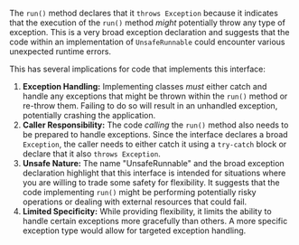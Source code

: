 The `run()` method declares that it `throws Exception` because it indicates that the execution of the `run()` method *might* potentially throw any type of exception. This is a very broad exception declaration and suggests that the code within an implementation of `UnsafeRunnable` could encounter various unexpected runtime errors.

This has several implications for code that implements this interface:

1.  **Exception Handling:** Implementing classes *must* either catch and handle any exceptions that might be thrown within the `run()` method or re-throw them. Failing to do so will result in an unhandled exception, potentially crashing the application.
2.  **Caller Responsibility:** The code *calling* the `run()` method also needs to be prepared to handle exceptions. Since the interface declares a broad `Exception`, the caller needs to either catch it using a `try-catch` block or declare that it also `throws Exception`.
3.  **Unsafe Nature:** The name "UnsafeRunnable" and the broad exception declaration highlight that this interface is intended for situations where you are willing to trade some safety for flexibility. It suggests that the code implementing `run()` might be performing potentially risky operations or dealing with external resources that could fail.
4. **Limited Specificity:** While providing flexibility, it limits the ability to handle certain exceptions more gracefully than others. A more specific exception type would allow for targeted exception handling.